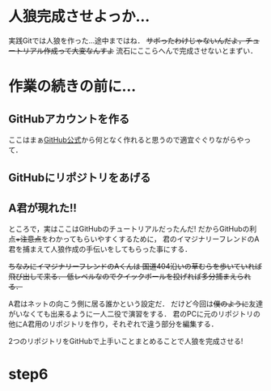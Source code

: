 # 人狼完成させよっか…
実践Gitでは人狼を作った…途中まではね．
~~サボったわけじゃないんだよ，チュートリアル作成って大変なんすよ~~
流石にここらへんで完成させないとまずい．

# 作業の続きの前に…
## GitHubアカウントを作る
ここはまぁ[GitHub公式](http://localhost)から何となく作れると思うので適宜ぐぐりながらやって．

## GitHubにリポジトリをあげる

## A君が現れた!!
ところで，実はここはGitHubのチュートリアルだったんだ!
だからGitHubの利点~~+注意点~~をわかってもらいやすくするために，
君のイマジナリーフレンドのA君を捕まえて人狼作成の手伝いをしてもらった事にする．

~~ちなみにイマジナリーフレンドのAくんは
国道404沿いの草むらを歩いていれば飛び出して来る．
低レベルなのでクイックボールを投げれば多分捕まえられる．~~

A君はネットの向こう側に居る誰かという設定だ．
だけど今回は~~僕のように~~友達がいなくても出来るように一人二役で演習をする．
君のPCに元のリポジトリの他にA君用のリポジトリを作り，それぞれで違う部分を編集する．

2つのリポジトリをGitHubで上手いことまとめることで人狼を完成させる!

# step6 



